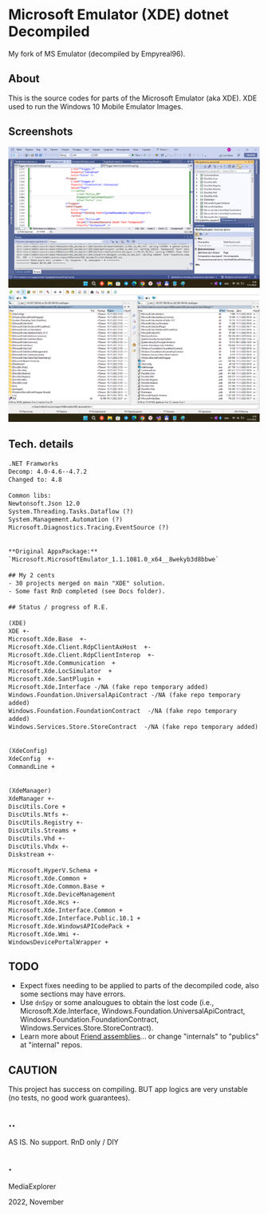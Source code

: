 # Microsoft Emulator (XDE) dotnet Decompiled

My fork of MS Emulator (decompiled by Empyreal96).

## About

This is the source codes for parts of the Microsoft Emulator (aka XDE).
XDE used to run the Windows 10 Mobile Emulator Images.

## Screenshots
<p align="center">
  <img src="Images/shot1.png">  
  <img src="Images/shot2.png"> 
</p>


## Tech. details

```
.NET Framworks
Decomp: 4.0-4.6--4.7.2
Changed to: 4.8

Common libs:
Newtonsoft.Json 12.0
System.Threading.Tasks.Dataflow (?)
System.Management.Automation (?)
Microsoft.Diagnostics.Tracing.EventSource (?)


**Original AppxPackage:** `Microsoft.MicrosoftEmulator_1.1.1081.0_x64__8wekyb3d8bbwe`

## My 2 cents
- 30 projects merged on main "XDE" solution.
- Some fast RnD completed (see Docs folder). 

## Status / progress of R.E.

(XDE)
XDE +-
Microsoft.Xde.Base  +-
Microsoft.Xde.Client.RdpClientAxHost  +-
Microsoft.Xde.Client.RdpClientInterop  +-
Microsoft.Xde.Communication  +
Microsoft.Xde.LocSimulator  +
Microsoft.Xde.SantPlugin +
Microsoft.Xde.Interface -/NA (fake repo temporary added)
Windows.Foundation.UniversalApiContract -/NA (fake repo temporary added)
Windows.Foundation.FoundationContract  -/NA (fake repo temporary added)
Windows.Services.Store.StoreContract  -/NA (fake repo temporary added)


(XdeConfig)
XdeConfig  +-
CommandLine +


(XdeManager)
XdeManager +-
DiscUtils.Core +
DiscUtils.Ntfs +-
DiscUtils.Registry +-
DiscUtils.Streams +
DiscUtils.Vhd +-
DiscUtils.Vhdx +-
Diskstream +-

Microsoft.HyperV.Schema +
Microsoft.Xde.Common +
Microsoft.Xde.Common.Base +
Microsoft.Xde.DeviceManagement
Microsoft.Xde.Hcs +-
Microsoft.Xde.Interface.Common +
Microsoft.Xde.Interface.Public.10.1 +
Microsoft.Xde.WindowsAPICodePack +
Microsoft.Xde.Wmi +-
WindowsDevicePortalWrapper +
```


## TODO
- Expect fixes needing to be applied to parts of the decompiled code, 
also some sections may have errors. 
- Use `dnSpy` or some analougues to obtain the lost code (i.e., Microsoft.Xde.Interface, 
Windows.Foundation.UniversalApiContract, Windows.Foundation.FoundationContract, Windows.Services.Store.StoreContract).
- Learn more about [Friend assemblies](https://learn.microsoft.com/en-us/dotnet/standard/assembly/friend/)... 
or change "internals" to "publics" at "internal" repos. 

## CAUTION 
This project has success on compiling. BUT app logics are very unstable (no tests, no good work guarantees).

## .. 
AS IS. No support. RnD only / DIY

## .
MediaExplorer

2022, November

